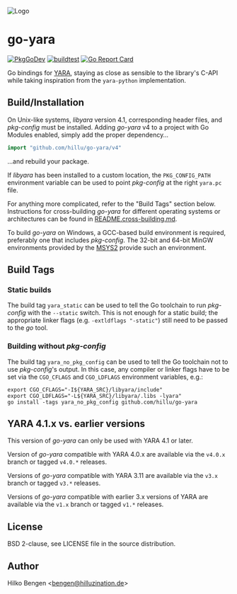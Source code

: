 ![Logo](/goyara-logo.png)

# go-yara

[![PkgGoDev](https://pkg.go.dev/badge/github.com/hillu/go-yara/v4)](https://pkg.go.dev/github.com/hillu/go-yara/v4)
[![buildtest](https://github.com/hillu/go-yara/actions/workflows/buildtest.yml/badge.svg)](https://github.com/hillu/go-yara/actions/workflows/buildtest.yml)
[![Go Report Card](https://goreportcard.com/badge/github.com/hillu/go-yara)](https://goreportcard.com/report/github.com/hillu/go-yara)

Go bindings for [YARA](https://virustotal.github.io/yara/), staying as
close as sensible to the library's C-API while taking inspiration from
the `yara-python` implementation.

## Build/Installation

On Unix-like systems, _libyara_ version 4.1, corresponding header files,
and _pkg-config_ must be installed. Adding _go-yara_ v4 to a project
with Go Modules enabled, simply add the proper dependency…

``` go
import "github.com/hillu/go-yara/v4"
```

…and rebuild your package.

If _libyara_ has been installed to a custom location, the
`PKG_CONFIG_PATH` environment variable can be used to point
_pkg-config_ at the right `yara.pc` file.

For anything more complicated, refer to the "Build Tags" section
below. Instructions for cross-building _go-yara_ for different
operating systems or architectures can be found in
[README.cross-building.md](README.cross-building.md).

To build _go-yara_ on Windows, a GCC-based build environment is
required, preferably one that includes _pkg-config_. The 32-bit and
64-bit MinGW environments provided by the [MSYS2](https://msys2.org/)
provide such an environment.

## Build Tags

### Static builds

The build tag `yara_static` can be used to tell the Go toolchain to
run _pkg-config_ with the `--static` switch. This is not enough for a
static build; the appropriate linker flags (e.g. `-extldflags
"-static"`) still need to be passed to the _go_ tool.

### Building without _pkg-config_

The build tag `yara_no_pkg_config` can be used to tell the Go toolchain not
to use _pkg-config_'s output. In this case, any compiler or linker
flags have to be set via the `CGO_CFLAGS` and `CGO_LDFLAGS`
environment variables, e.g.:

```
export CGO_CFLAGS="-I${YARA_SRC}/libyara/include"
export CGO_LDFLAGS="-L${YARA_SRC}/libyara/.libs -lyara"
go install -tags yara_no_pkg_config github.com/hillu/go-yara
```

## YARA 4.1.x vs. earlier versions

This version of _go-yara_ can only be used with YARA 4.1 or later.

Version of _go-yara_ compatible with YARA 4.0.x are available via the
`v4.0.x` branch or tagged `v4.0.*` releases.

Versions of _go-yara_ compatible with YARA 3.11 are available via the
`v3.x` branch or tagged `v3.*` releases.

Versions of _go-yara_ compatible with earlier 3.x versions of YARA are
available via the `v1.x` branch or tagged `v1.*` releases.

## License

BSD 2-clause, see LICENSE file in the source distribution.

## Author

Hilko Bengen <<bengen@hilluzination.de>>
